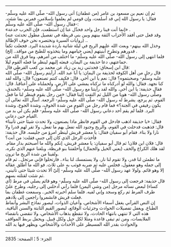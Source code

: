 ------------------------------------------------------------------------

ثم إن نعيم بن مسعود بن عامر (من غطفان) أتى رسول الله- صلّى الله عليه
وسلّم- فقال: يا رسول الله إني قد أسلمت، وإن قومي لم يعلموا بإسلامي، فمرني
بما شئت. فقال رسول الله- صلّى الله عليه وسلّم-:  
«إنما أنت فينا رجل واحد فخذّل عنا إن استطعت، فإن الحرب خدعة» .  
(وقد فعل حتى أفقد الأحزاب الثقة بينهم وبين بني قريظة في تفصيل مطول تحدثت
عنه روايات السيرة ونختصره نحن خوف الإطالة) ..  
وخذل الله بينهم- وبعث الله عليهم الريح في ليلة شاتية باردة شديدة البرد.
فجعلت تكفأ قدورهم وتطرح أبنيتهم (يعني خيامهم وما يتخذونه للطبخ من
مواقد.. إلخ) .  
فلما انتهى إلى رسول الله- صلّى الله عليه وسلّم- ما اختلف من أمرهم، وما فرق
الله من جماعتهم، دعا حذيفة بن اليمان، فبعثه إليهم لينظر ما فعله القوم
ليلا.  
قال ابن إسحاق: فحدثني زيد بن زياد عن محمد بن كعب القرظي قال:  
قال رجل من أهل الكوفة لحذيفة بن اليمان: يا أبا عبد الله. أرأيتم رسول
الله- صلّى الله عليه وسلّم- وصحبتموه؟ قال: نعم يا ابن أخي. قال: فكيف كنتم
تصنعون؟ قال: والله لقد كنا نجهد. فقال: والله لو أدركناه ما تركناه يمشي
على الأرض، ولحملناه على أعناقنا. قال: فقال حذيفة: يا ابن أخي. والله لقد
رأيتنا مع رسول الله- صلّى الله عليه وسلّم- بالخندق، وصلّى رسول الله- هويا
من الليل ثم التفت إلينا فقال: «من رجل يقوم فينظر لنا ما فعل القوم، ثم
يرجع، يشرط له رسول الله- صلّى الله عليه وسلّم- الرجعة. أسأل الله تعالى أن
يكون رفيقي في الجنة؟» فما قام رجل من القوم من شدة الخوف، وشدة الجوع،
وشدة البرد. فلما لم يقم أحد دعاني رسول الله- صلّى الله عليه وسلّم- فلم يكن
لي بد من القيام حين دعاني.  
فقال: «يا حذيفة اذهب فادخل في القوم فانظر ماذا يصنعون، ولا تحدث شيئا حتى
تأتينا» قال: فذهبت فدخلت في القوم، والريح وجنود الله تفعل بهم ما تفعل،
ولا تقر لهم قدرا ولا نارا ولا بناء. فقام أبو سفيان فقال: يا معشر قريش
لينظر امرؤ من جليسه. قال حذيفة: فأخذت الرجل الذي كان إلى جنبي فقلت: من
أنت؟  
قال: فلان ابن فلان! ثم قال أبو سفيان: يا معشر قريش، إنكم والله ما أصبحتم
بدار مقام. لقد هلك الكراع والخف (يعني الخيل والجمال) وأخلفتنا بنو قريظة،
وبلغنا عنهم الذي نكره، ولقينا من شدة الريح ما ترون.  
ما تطمئن لنا قدر، ولا تقوم لنا نار، ولا يستمسك لنا بناء.. فارتحلوا فإني
مرتحل.. ثم قام إلى جمله وهو معقول، فجلس عليه ثم ضربه فوثب به على ثلاث.
فو الله ما أطلق عقاله إلا وهو قائم. ولولا عهد رسول الله- صلّى الله عليه
وسلّم- إليّ ألا تحدث شيئا حتى تأتيني، ثم شئت لقتلته بسهم.  
قال حذيفة: فرجعت إلى رسول الله- صلّى الله عليه وسلّم- وهو قائم يصلي في مرط
(أي كساء) لبعض نسائه مرجل (من وشي اليمن) فلما رآني أدخلني إلى رجليه،
وطرح عليّ طرف المرط ثم ركع وسجد وإني لفيه. فلما سلم أخبرته الخبر.. وسمعت
غطفان بما فعلت قريش فانشمروا راجعين إلى بلادهم.  
إن النص القرآني يغفل أسماء الأشخاص، وأعيان الذوات، ليصور نماذج البشر
وأنماط الطباع. ويغفل تفصيلات الحوادث وجزئيات الوقائع، ليصور القيم
الثابتة والسنن الباقية. هذه التي لا تنتهي بانتهاء الحادث، ولا تنقطع
بذهاب الأشخاص، ولا تنقضي بانقضاء الملابسات، ومن ثم تبقى قاعدة ومثلا لكل
جيل ولكل قبيل. ويحفل بربط المواقف والحوادث بقدر الله المسيطر على الأحداث
والأشخاص، ويظهر فيها يد الله

------------------------------------------------------------------------

الجزء: 5 ¦ الصفحة: 2835
